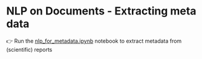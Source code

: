 # NLP on Documents - Extracting meta data

:point_right: Run the [nlp_for_metadata.ipynb](./nlp_for_metadata.ipynb)
notebook to extract metadata from (scientific) reports

